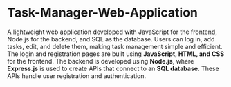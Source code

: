 # Task-Manager-Web-Application
A lightweight web application developed with JavaScript for the frontend, Node.js for the backend, and SQL as the database. Users can log in, add tasks, edit, and delete them, making task management simple and efficient.
The login and registration pages are built using **JavaScript, HTML, and CSS** for the frontend. The backend is developed using **Node.js**, where **Express.js** is used to create APIs that connect to an **SQL database**. These APIs handle user registration and authentication.


